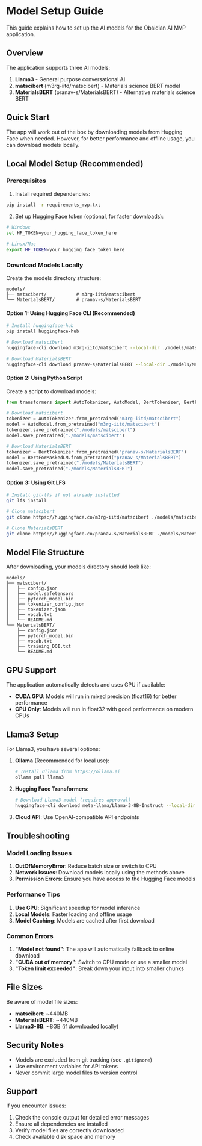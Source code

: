 # Model Setup Guide

This guide explains how to set up the AI models for the Obsidian AI MVP application.

## Overview

The application supports three AI models:
1. **Llama3** - General purpose conversational AI
2. **matscibert** (m3rg-iitd/matscibert) - Materials science BERT model
3. **MaterialsBERT** (pranav-s/MaterialsBERT) - Alternative materials science BERT

## Quick Start

The app will work out of the box by downloading models from Hugging Face when needed. However, for better performance and offline usage, you can download models locally.

## Local Model Setup (Recommended)

### Prerequisites

1. Install required dependencies:
```bash
pip install -r requirements_mvp.txt
```

2. Set up Hugging Face token (optional, for faster downloads):
```bash
# Windows
set HF_TOKEN=your_hugging_face_token_here

# Linux/Mac
export HF_TOKEN=your_hugging_face_token_here
```

### Download Models Locally

Create the models directory structure:

```
models/
├── matscibert/           # m3rg-iitd/matscibert
└── MaterialsBERT/        # pranav-s/MaterialsBERT
```

#### Option 1: Using Hugging Face CLI (Recommended)

```bash
# Install huggingface-hub
pip install huggingface-hub

# Download matscibert
huggingface-cli download m3rg-iitd/matscibert --local-dir ./models/matscibert

# Download MaterialsBERT
huggingface-cli download pranav-s/MaterialsBERT --local-dir ./models/MaterialsBERT
```

#### Option 2: Using Python Script

Create a script to download models:

```python
from transformers import AutoTokenizer, AutoModel, BertTokenizer, BertForMaskedLM

# Download matscibert
tokenizer = AutoTokenizer.from_pretrained("m3rg-iitd/matscibert")
model = AutoModel.from_pretrained("m3rg-iitd/matscibert")
tokenizer.save_pretrained("./models/matscibert")
model.save_pretrained("./models/matscibert")

# Download MaterialsBERT
tokenizer = BertTokenizer.from_pretrained("pranav-s/MaterialsBERT")
model = BertForMaskedLM.from_pretrained("pranav-s/MaterialsBERT")
tokenizer.save_pretrained("./models/MaterialsBERT")
model.save_pretrained("./models/MaterialsBERT")
```

#### Option 3: Using Git LFS

```bash
# Install git-lfs if not already installed
git lfs install

# Clone matscibert
git clone https://huggingface.co/m3rg-iitd/matscibert ./models/matscibert

# Clone MaterialsBERT
git clone https://huggingface.co/pranav-s/MaterialsBERT ./models/MaterialsBERT
```

## Model File Structure

After downloading, your models directory should look like:

```
models/
├── matscibert/
│   ├── config.json
│   ├── model.safetensors
│   ├── pytorch_model.bin
│   ├── tokenizer_config.json
│   ├── tokenizer.json
│   ├── vocab.txt
│   └── README.md
└── MaterialsBERT/
    ├── config.json
    ├── pytorch_model.bin
    ├── vocab.txt
    ├── training_DOI.txt
    └── README.md
```

## GPU Support

The application automatically detects and uses GPU if available:

- **CUDA GPU**: Models will run in mixed precision (float16) for better performance
- **CPU Only**: Models will run in float32 with good performance on modern CPUs

## Llama3 Setup

For Llama3, you have several options:

1. **Ollama** (Recommended for local use):
   ```bash
   # Install Ollama from https://ollama.ai
   ollama pull llama3
   ```

2. **Hugging Face Transformers**:
   ```bash
   # Download Llama3 model (requires approval)
   huggingface-cli download meta-llama/Llama-3-8B-Instruct --local-dir ./models/llama3
   ```

3. **Cloud API**: Use OpenAI-compatible API endpoints

## Troubleshooting

### Model Loading Issues

1. **OutOfMemoryError**: Reduce batch size or switch to CPU
2. **Network Issues**: Download models locally using the methods above
3. **Permission Errors**: Ensure you have access to the Hugging Face models

### Performance Tips

1. **Use GPU**: Significant speedup for model inference
2. **Local Models**: Faster loading and offline usage
3. **Model Caching**: Models are cached after first download

### Common Errors

1. **"Model not found"**: The app will automatically fallback to online download
2. **"CUDA out of memory"**: Switch to CPU mode or use a smaller model
3. **"Token limit exceeded"**: Break down your input into smaller chunks

## File Sizes

Be aware of model file sizes:

- **matscibert**: ~440MB
- **MaterialsBERT**: ~440MB
- **Llama3-8B**: ~8GB (if downloaded locally)

## Security Notes

- Models are excluded from git tracking (see `.gitignore`)
- Use environment variables for API tokens
- Never commit large model files to version control

## Support

If you encounter issues:

1. Check the console output for detailed error messages
2. Ensure all dependencies are installed
3. Verify model files are correctly downloaded
4. Check available disk space and memory
